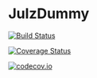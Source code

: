 # JulzDummy

[![Build Status](https://travis-ci.org/djsegal/JulzDummy.jl.svg?branch=master)](https://travis-ci.org/djsegal/JulzDummy.jl)

[![Coverage Status](https://coveralls.io/repos/djsegal/JulzDummy.jl/badge.svg?branch=master&service=github)](https://coveralls.io/github/djsegal/JulzDummy.jl?branch=master)

[![codecov.io](http://codecov.io/github/djsegal/JulzDummy.jl/coverage.svg?branch=master)](http://codecov.io/github/djsegal/JulzDummy.jl?branch=master)

